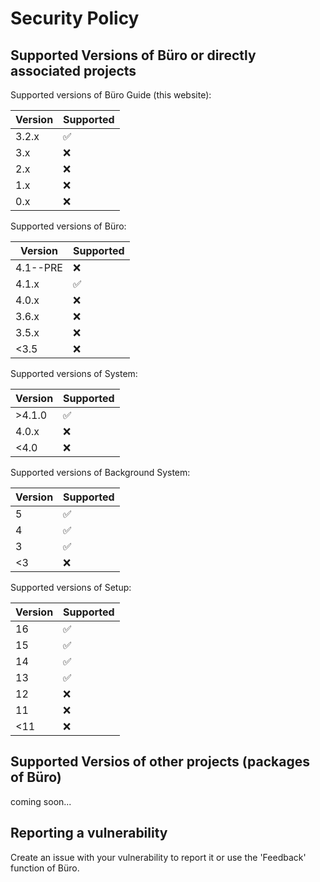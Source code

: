 # Security Policy

## Supported Versions of Büro or directly associated projects

Supported versions of Büro Guide (this website):

| Version | Supported          |
| ------- | ------------------ |
| 3.2.x   | :white_check_mark: |
| 3.x     | :x:                |
| 2.x     | :x:                |
| 1.x     | :x:                |
| 0.x     | :x:                |

Supported versions of Büro:

| Version | Supported          |
| ------- | ------------------ |
| 4.1--PRE| :x:                |
| 4.1.x   | :white_check_mark: |
| 4.0.x   | :x:                |
| 3.6.x   | :x:                |
| 3.5.x   | :x:                |
| <3.5    | :x:                |

Supported versions of System:

| Version | Supported          |
| ------- | ------------------ |
| >4.1.0  | :white_check_mark: |
| 4.0.x   | :x:                |
| <4.0    | :x:                |

Supported versions of Background System:

| Version | Supported          |
| ------- | ------------------ |
| 5       | :white_check_mark: |
| 4       | :white_check_mark: |
| 3       | :white_check_mark: |
| <3      | :x:                |

Supported versions of Setup:

| Version | Supported          |
| ------- | ------------------ |
| 16      | :white_check_mark: |
| 15      | :white_check_mark: |
| 14      | :white_check_mark: |
| 13      | :white_check_mark: |
| 12      | :x:                |
| 11      | :x:                |
| <11     | :x:                |

## Supported Versios of other projects (packages of Büro)

coming soon...

## Reporting a vulnerability

Create an issue with your vulnerability to report it
or use the 'Feedback' function of Büro.
